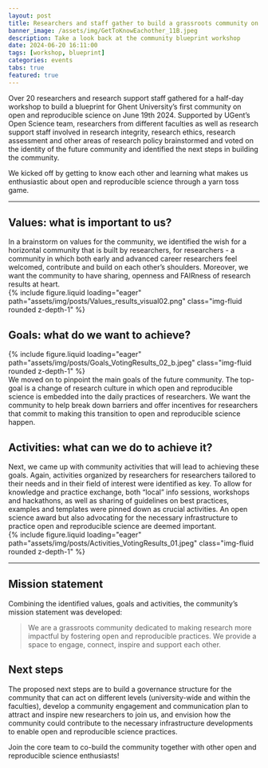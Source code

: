 ```yaml
---
layout: post
title: Researchers and staff gather to build a grassroots community on open and reproducible science
banner_image: /assets/img/GetToKnowEachother_11B.jpeg
description: Take a look back at the community blueprint workshop
date: 2024-06-20 16:11:00
tags: [workshop, blueprint]
categories: events
tabs: true
featured: true
---
```


Over 20 researchers and research support staff gathered for a half-day workshop to build a blueprint for Ghent University’s first community on open and reproducible science on June 19th 2024. Supported by UGent’s Open Science team, researchers from different faculties as well as research support staff involved in research integrity, research ethics, research assessment and other areas of research policy brainstormed and voted on the identity of the future community and identified the next steps in building the community.

We kicked off by getting to know each other and learning what makes us enthusiastic about open and reproducible science through a yarn toss game.

---

## Values: what is important to us?

<div class="row mt-3">
  <!-- Text Column -->
  <div class="col-md-6">
    In a brainstorm on values for the community, we identified the wish for a horizontal community that is built by researchers, for researchers - a community in which both early and advanced career researchers feel welcomed, contribute and build on each other’s shoulders. Moreover, we want the community to have sharing, openness and FAIRness of research results at heart.
  </div>

  <!-- Image Column -->
  <div class="col-md-6 mt-3 mt-md-0">
    {% include figure.liquid loading="eager" path="assets/img/posts/Values_results_visual02.png" class="img-fluid rounded z-depth-1" %}
  </div>
</div>

## Goals: what do we want to achieve?

<div class="row mt-3">
  <!-- Image Column -->
  <div class="col-md-6 mt-3 mt-md-0">
    {% include figure.liquid loading="eager" path="assets/img/posts/Goals_VotingResults_02_b.jpeg" class="img-fluid rounded z-depth-1" %}
  </div>

  <!-- Text Column -->
  <div class="col-md-6">
    We moved on to pinpoint the main goals of the future community. The top-goal is a change of research culture in which open and reproducible science is embedded into the daily practices of researchers. We want the community to help break down barriers and offer incentives for researchers that commit to making this transition to open and reproducible science happen.
  </div>
</div>

## Activities: what can we do to achieve it?

<div class="row mt-3">
  <!-- Text Column -->
  <div class="col-md-6">
    Next, we came up with community activities that will lead to achieving these goals. Again, activities organized by researchers for researchers tailored to their needs and in their field of interest were identified as key. To allow for knowledge and practice exchange, both “local” info sessions, workshops and hackathons, as well as sharing of guidelines on best practices, examples and templates were pinned down as crucial activities. An open science award but also advocating for the necessary infrastructure to practice open and reproducible science are deemed important.
  </div>

  <!-- Image Column -->
  <div class="col-md-6 mt-3 mt-md-0">
    {% include figure.liquid loading="eager" path="assets/img/posts/Activities_VotingResults_01.jpeg" class="img-fluid rounded z-depth-1" %}
  </div>
</div>

---

## Mission statement

Combining the identified values, goals and activities, the community’s mission statement was developed:

> We are a grassroots community dedicated to making research more impactful by fostering open and reproducible practices. We provide a space to engage, connect, inspire and support each other.

## Next steps

The proposed next steps are to build a governance structure for the community that can act on different levels (university-wide and within the faculties), develop a community engagement and communication plan to attract and inspire new researchers to join us, and envision how the community could contribute to the necessary infrastructure developments to enable open and reproducible science practices.

Join the core team to co-build the community together with other open and reproducible science enthusiasts!
